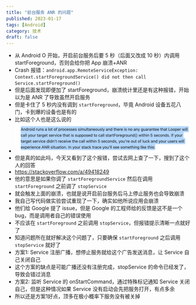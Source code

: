 ```yaml
---
title: "前台服务 ANR 的问题"
published: 2023-01-17
tags: [Android]
category: 技术
draft: false
---
```


- 从 Android O 开始，开启前台服务后要 5 秒（后面又改成 10 秒）内调用 startForeground，否则会给你把 App 崩溃+ANR
- Crash 报错：`android.app.RemoteServiceException: Context.startForegroundService() did not then call Service.startForeground()`
- 但是后面发现即便加了 startForeground，崩溃统计里还是有这种报错，开始以为是 ANR 了导致虽然开启服务
- 但是卡住了 5 秒内没有调到 `startForeground`，毕竟 Android 设备五花八门，卡到爆的设备也是有的
- 比如这个人也是这么说的
- ![img.png](img.png)
- 但是真的如此吗，今天又看到了这个报错，尝试去网上查了一下，搜到了这个人的回答
- https://stackoverflow.com/a/49418249
- 他的意思是如果你调了 `startForegroundService` 然后在调用 `startForeground` 之前调了 `stopService`
- 就会触发上面的崩溃，也就是说开启前台服务后马上停止服务也会导致崩溃
- 我自己写代码做实验尝试重现了一下，确实如他所说应用会崩溃
- 他们给 Google 提了 issue，但是 Google 的工程师给的反馈是这不是一个 bug，而是调用者自己的错误使用
- 不应该在 `startForeground` 之前调用 `stopService`，但报错提示清晰一点就好了
- 知道问题所在就好解决这个问题了，只要确保 `startForeground` 之后调用 `stopService` 就好了
- 方案1: Service 注册广播，想停止服务就给这个广告发送消息，让 Service 自己关闭自己
- 这个方案的缺点是可能广播还没有注册完成，stopService 的命令已经发了，导致会错过消息
- 方案2: 监听 Service 的 onStartCommand，通过特殊标记通知 Service 关闭自己，但是这种情况如果 Service 没有启动会先把服务打开，有点多余
- 所以还是方案1好点，顶多在极小概率下服务没有被关掉